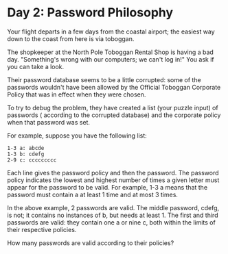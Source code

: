 # Day 2: Password Philosophy

Your flight departs in a few days from the coastal airport;
the easiest way down to the coast from here is via toboggan.

The shopkeeper at the North Pole Toboggan Rental Shop is having a bad day.
"Something's wrong with our computers; we can't log in!"
You ask if you can take a look.

Their password database seems to be a little corrupted:
some of the passwords wouldn't have been allowed by the 
Official Toboggan Corporate Policy that was in effect when they were chosen.

To try to debug the problem,
they have created a list (your puzzle input) of passwords (
according to the corrupted database) and the corporate policy 
when that password was set.

For example, suppose you have the following list:

```
1-3 a: abcde
1-3 b: cdefg
2-9 c: ccccccccc
```

Each line gives the password policy and then the password.
The password policy indicates the lowest and highest number 
of times a given letter must appear for the password to be valid.
For example, 1-3 a means that the password 
must contain a at least 1 time and at most 3 times.

In the above example, 2 passwords are valid.
The middle password, cdefg, is not;
it contains no instances of b, but needs at least 1.
The first and third passwords are valid: they contain one a or nine c,
both within the limits of their respective policies.

How many passwords are valid according to their policies?

